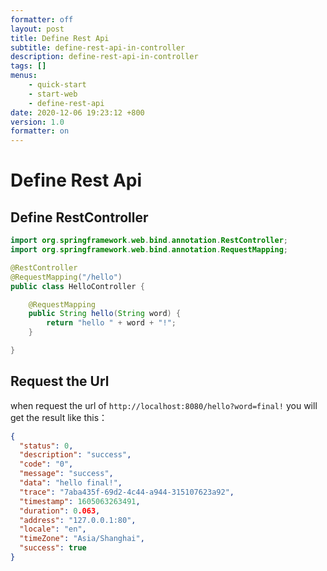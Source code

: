 ```yaml
---
formatter: off
layout: post 
title: Define Rest Api
subtitle: define-rest-api-in-controller 
description: define-rest-api-in-controller 
tags: []
menus:
    - quick-start
    - start-web
    - define-rest-api
date: 2020-12-06 19:23:12 +800 
version: 1.0 
formatter: on
---
```


# Define Rest Api

## Define RestController

```java
import org.springframework.web.bind.annotation.RestController;
import org.springframework.web.bind.annotation.RequestMapping;

@RestController
@RequestMapping("/hello")
public class HelloController {

    @RequestMapping
    public String hello(String word) {
        return "hello " + word + "!";
    }

}
```

## Request the Url

when request the url of `http://localhost:8080/hello?word=final!` you will get the result like this：

```json
{
  "status": 0,
  "description": "success",
  "code": "0",
  "message": "success",
  "data": "hello final!",
  "trace": "7aba435f-69d2-4c44-a944-315107623a92",
  "timestamp": 1605063263491,
  "duration": 0.063,
  "address": "127.0.0.1:80",
  "locale": "en",
  "timeZone": "Asia/Shanghai",
  "success": true
}
```
